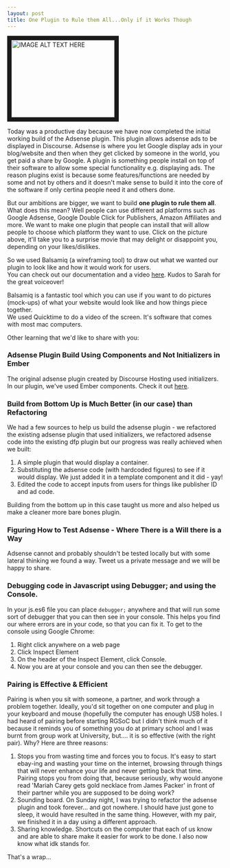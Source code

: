 ```yaml
---
layout: post
title: One Plugin to Rule them All...Only if it Works Though
---
```


<a href="http://www.youtube.com/watch?feature=player_embedded&v=fJlz6nEOT7w
" target="_blank"><img src="http://img.youtube.com/vi/fJlz6nEOT7w/0.jpg" 
alt="IMAGE ALT TEXT HERE" width="240" height="180" border="10" /></a>

Today was a productive day because we have now completed the initial working build of the Adsense plugin.  This plugin allows adsense ads to be displayed in Discourse.  Adsense is where you let Google display ads in your blog/website and then when they get clicked by someone in the world, you get paid a share by Google.  A plugin is something people install on top of their software to allow some special functionality e.g. displaying ads.
The reason plugins exist is because some features/functions are needed by some and not by others and it doesn't make sense to build it into the core of the software if only certina people need it and others done.

But our ambitions are bigger, we want to build **one plugin to rule them all**.  What does this mean?  Well people can use different ad platforms such as Google Adsense, Google Double Click for Publishers, Amazon Affiliates and more.
We want to make one plugin that people can install that will allow people to choose which platform they want to use.
Click on the picture above, it'll take you to a surprise movie that may delight or disappoint you, depending on your likes/dislikes.

So we used Balsamiq (a wireframing tool) to draw out what we wanted our plugin to look like and how it would work for users.  
You can check out our documentation and a video [here](https://github.com/team-melbourne-rgsoc2015/Roadmap/blob/master/ad-plugin-interface.md).  Kudos to Sarah for the great voiceover!

Balsamiq is a fantastic tool which you can use if you want to do pictures (mock-ups) of what your website would look like and how things piece together.  
We used Quicktime to do a video of the screen.  It's software that comes with most mac computers.

Other learning that we'd like to share with you:

### Adsense Plugin Build Using Components and Not Initializers in Ember
The original adsense plugin created by Discourse Hosting used initializers.  In our plugin, we've used Ember components.
Check it out [here](https://github.com/team-melbourne-rgsoc2015/discourse-adsense-test).

### Build from Bottom Up is Much Better  (in our case) than Refactoring
We had a few sources to help us build the adsense plugin - we refactored the existing adsense plugin that used initializers, we refactored adsense code into the existing dfp plugin but our progress was really achieved when we built:

1. A simple plugin that would display a container.
2. Substituting the adsense code (with hardcoded figures) to see if it would display.  We just added it in a template component and it did - yay!
3. Edited the code to accept inputs from users for things like publisher ID and ad code.

Building from the bottom up in this case taught us more and also helped us make a cleaner more bare bones plugin.


### Figuring How to Test Adsense - Where There is a Will there is a Way
Adsense cannot and probably shouldn't be tested locally but with some lateral thinking we found a way.  Tweet us a private message and we will be happy to share.


### Debugging code in Javascript using Debugger; and using the Console.
In your js.es6 file you can place ```debugger;``` anywhere and that will run some sort of debugger that you can then see in your console.
This helps you find our where errors are in your code, so that you can fix it.
To get to the console using Google Chrome:

1. Right click anywhere on a web page
2. Click Inspect Element
3. On the header of the Inspect Element, click Console.
4. Now you are at your console and you can then see the debugger.

### Pairing is Effective & Efficient
Pairing is when you sit with someone, a partner, and work through a problem together.  Ideally, you'd sit together on one computer and plug in your keyboard and mouse (hopefully the computer has enough USB holes.
I had heard of pairing before starting RGSoC but I didn't think much of it because it reminds you of something you do at primary school and I was burnt from group work at University, but.... it is so effective (with the right pair).
Why?  Here are three reasons:

1. Stops you from wasting time and forces you to focus.  It's easy to start ebay-ing and wasting your time on the internet, browsing through things that will never enhance your life and never getting back that time.  Pairing stops you from doing that, because seriously, why would anyone read 'Mariah Carey gets gold necklace from James Packer' in front of their partner while you are supposed to be doing work?
2. Sounding board.  On Sunday night, I was trying to refactor the adsense plugin and took forever... and got nowhere.  I should have just gone to sleep, it would have resulted in the same thing.  However, with my pair, we finished it in a day using a different approach.
3. Sharing knowledge.  Shortcuts on the computer that each of us know and are able to share make it easier for work to be done.  I also now know what idk stands for.

That's a wrap...
